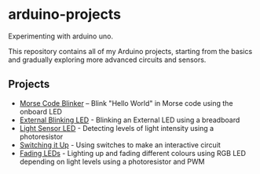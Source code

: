 # arduino-projects

Experimenting with arduino uno.

This repository contains all of my Arduino projects, starting from the basics and gradually exploring more advanced circuits and sensors.

## Projects
- [Morse Code Blinker](morse-code-blink/) – Blink "Hello World" in Morse code using the onboard LED
- [External Blinking LED](external-led-blink/) - Blinking an External LED using a breadboard
- [Light Sensor LED](light-sensor-led/) - Detecting levels of light intensity using a photoresistor
- [Switching it Up](switching-it-up/) - Using switches to make an interactive circuit
- [Fading LEDs](fading-leds/) - Lighting up and fading different colours using RGB LED depending on light levels using a photoresistor and PWM
